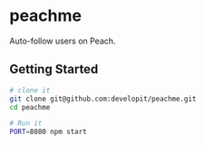peachme
=======

Auto-follow users on Peach.

Getting Started
---------------

```sh
# clone it
git clone git@github.com:developit/peachme.git
cd peachme

# Run it
PORT=8080 npm start
```
